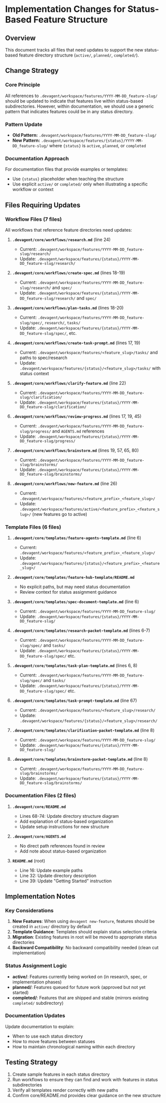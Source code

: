 # Implementation Changes for Status-Based Feature Structure

## Overview
This document tracks all files that need updates to support the new status-based feature directory structure (`active/`, `planned/`, `completed/`).

## Change Strategy

### Core Principle
All references to `.devagent/workspace/features/YYYY-MM-DD_feature-slug/` should be updated to indicate that features live within status-based subdirectories. However, within documentation, we should use a generic pattern that indicates features could be in any status directory.

### Pattern Update
- **Old Pattern:** `.devagent/workspace/features/YYYY-MM-DD_feature-slug/`
- **New Pattern:** `.devagent/workspace/features/{status}/YYYY-MM-DD_feature-slug/` where `{status}` is `active`, `planned`, or `completed`

### Documentation Approach
For documentation files that provide examples or templates:
- Use `{status}` placeholder when teaching the structure
- Use explicit `active/` or `completed/` only when illustrating a specific workflow or context

## Files Requiring Updates

### Workflow Files (7 files)
All workflows that reference feature directories need updates:

1. **`.devagent/core/workflows/research.md`** (line 24)
   - Current: `.devagent/workspace/features/YYYY-MM-DD_feature-slug/research/`
   - Update: `.devagent/workspace/features/{status}/YYYY-MM-DD_feature-slug/research/`

2. **`.devagent/core/workflows/create-spec.md`** (lines 18-19)
   - Current: `.devagent/workspace/features/YYYY-MM-DD_feature-slug/research/` and `spec/`
   - Update: `.devagent/workspace/features/{status}/YYYY-MM-DD_feature-slug/research/` and `spec/`

3. **`.devagent/core/workflows/plan-tasks.md`** (lines 18-20)
   - Current: `.devagent/workspace/features/YYYY-MM-DD_feature-slug/spec/`, `research/`, `tasks/`
   - Update: `.devagent/workspace/features/{status}/YYYY-MM-DD_feature-slug/spec/`, etc.

4. **`.devagent/core/workflows/create-task-prompt.md`** (lines 17, 19)
   - Current: `.devagent/workspace/features/<feature_slug>/tasks/` and paths to spec/research
   - Update: `.devagent/workspace/features/{status}/<feature_slug>/tasks/` with status context

5. **`.devagent/core/workflows/clarify-feature.md`** (line 22)
   - Current: `.devagent/workspace/features/YYYY-MM-DD_feature-slug/clarification/`
   - Update: `.devagent/workspace/features/{status}/YYYY-MM-DD_feature-slug/clarification/`

6. **`.devagent/core/workflows/review-progress.md`** (lines 17, 19, 45)
   - Current: `.devagent/workspace/features/YYYY-MM-DD_feature-slug/progress/` and `AGENTS.md` references
   - Update: `.devagent/workspace/features/{status}/YYYY-MM-DD_feature-slug/progress/`

7. **`.devagent/core/workflows/brainstorm.md`** (lines 19, 57, 65, 80)
   - Current: `.devagent/workspace/features/YYYY-MM-DD_feature-slug/brainstorms/`
   - Update: `.devagent/workspace/features/{status}/YYYY-MM-DD_feature-slug/brainstorms/`

8. **`.devagent/core/workflows/new-feature.md`** (line 26)
   - Current: `.devagent/workspace/features/<feature_prefix>_<feature_slug>/`
   - Update: `.devagent/workspace/features/active/<feature_prefix>_<feature_slug>/` (new features go to active)

### Template Files (6 files)

1. **`.devagent/core/templates/feature-agents-template.md`** (line 6)
   - Current: `.devagent/workspace/features/<feature_prefix>_<feature_slug>/`
   - Update: `.devagent/workspace/features/{status}/<feature_prefix>_<feature_slug>/`

2. **`.devagent/core/templates/feature-hub-template/README.md`**
   - No explicit paths, but may need status documentation
   - Review context for status assignment guidance

3. **`.devagent/core/templates/spec-document-template.md`** (line 6)
   - Current: `.devagent/workspace/features/YYYY-MM-DD_feature-slug/`
   - Update: `.devagent/workspace/features/{status}/YYYY-MM-DD_feature-slug/`

4. **`.devagent/core/templates/research-packet-template.md`** (lines 6-7)
   - Current: `.devagent/workspace/features/YYYY-MM-DD_feature-slug/spec/` and `tasks/`
   - Update: `.devagent/workspace/features/{status}/YYYY-MM-DD_feature-slug/spec/` etc.

5. **`.devagent/core/templates/task-plan-template.md`** (lines 6, 8)
   - Current: `.devagent/workspace/features/YYYY-MM-DD_feature-slug/spec/` and `tasks/`
   - Update: `.devagent/workspace/features/{status}/YYYY-MM-DD_feature-slug/spec/` etc.

6. **`.devagent/core/templates/task-prompt-template.md`** (line 67)
   - Current: `.devagent/workspace/features/<feature_slug>/research/`
   - Update: `.devagent/workspace/features/{status}/<feature_slug>/research/`

7. **`.devagent/core/templates/clarification-packet-template.md`** (line 8)
   - Current: `.devagent/workspace/features/YYYY-MM-DD_feature-slug/`
   - Update: `.devagent/workspace/features/{status}/YYYY-MM-DD_feature-slug/`

8. **`.devagent/core/templates/brainstorm-packet-template.md`** (line 8)
   - Current: `.devagent/workspace/features/YYYY-MM-DD_feature-slug/brainstorms/`
   - Update: `.devagent/workspace/features/{status}/YYYY-MM-DD_feature-slug/brainstorms/`

### Documentation Files (2 files)

1. **`.devagent/core/README.md`**
   - Lines 68-74: Update directory structure diagram
   - Add explanation of status-based organization
   - Update setup instructions for new structure

2. **`.devagent/core/AGENTS.md`**
   - No direct path references found in review
   - Add note about status-based organization

3. **`README.md`** (root)
   - Line 16: Update example paths
   - Line 32: Update directory description
   - Line 39: Update "Getting Started" instruction

## Implementation Notes

### Key Considerations
1. **New Features**: When using `devagent new-feature`, features should be created in `active/` directory by default
2. **Template Guidance**: Templates should explain status selection criteria
3. **Migration**: Existing features in root will be moved to appropriate status directories
4. **Backward Compatibility**: No backward compatibility needed (clean cut implementation)

### Status Assignment Logic
- **active/**: Features currently being worked on (in research, spec, or implementation phases)
- **planned/**: Features queued for future work (approved but not yet started)
- **completed/**: Features that are shipped and stable (mirrors existing `completed/` subdirectory)

### Documentation Updates
Update documentation to explain:
- When to use each status directory
- How to move features between statuses
- How to maintain chronological naming within each directory

## Testing Strategy
1. Create sample features in each status directory
2. Run workflows to ensure they can find and work with features in status subdirectories
3. Verify all templates render correctly with new paths
4. Confirm core/README.md provides clear guidance on the new structure

